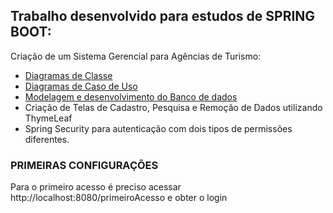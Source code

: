 ## Trabalho desenvolvido para estudos de SPRING BOOT:


Criação de um Sistema Gerencial para Agências de Turismo:

- [Diagramas de Classe](https://github.com/leonardomartins92/VLPT-SPRINGBOOT/blob/main/documentos/DiagramaDeClasse.png)<br>
- [Diagramas de Caso de Uso](https://github.com/leonardomartins92/VLPT-SPRINGBOOT/blob/develop/documentos/Casos%20de%20Uso.png)<br>
- [Modelagem e desenvolvimento do Banco de dados](https://github.com/leonardomartins92/VLPT-SPRINGBOOT/blob/main/documentos/LP3.mwb)<br>
- Criação de Telas de Cadastro, Pesquisa e Remoção de Dados utilizando ThymeLeaf <br>
- Spring Security para autenticação com dois tipos de permissões diferentes. <br>


### PRIMEIRAS CONFIGURAÇÕES

Para o primeiro acesso é preciso acessar http://localhost:8080/primeiroAcesso e obter o login


